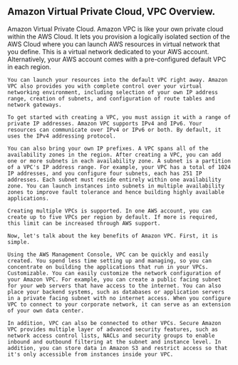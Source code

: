 ## Amazon Virtual Private Cloud, VPC Overview. 
Amazon Virtual Private Cloud. 
    Amazon VPC is like your own private cloud within the AWS Cloud. It lets you provision a logically isolated section of the AWS Cloud where you can launch AWS resources in virtual network that you define. This is a virtual network dedicated to your AWS account. Alternatively, your AWS account comes with a pre-configured default VPC in each region. 
    
    You can launch your resources into the default VPC right away. Amazon VPC also provides you with complete control over your virtual networking environment, including selection of your own IP address range, creation of subnets, and configuration of route tables and network gateways. 
    
    To get started with creating a VPC, you must assign it with a range of private IP addresses. Amazon VPC supports IPv4 and IPv6. Your resources can communicate over IPv4 or IPv6 or both. By default, it uses the IPv4 addressing protocol. 
    
    You can also bring your own IP prefixes. A VPC spans all of the availability zones in the region. After creating a VPC, you can add one or more subnets in each availability zone. A subnet is a partition of a VPC's IP address range. For example, your VPC has a total of 1024 IP addresses, and you configure four subnets, each has 251 IP addresses. Each subnet must reside entirely within one availability zone. You can launch instances into subnets in multiple availability zones to improve fault tolerance and hence building highly available applications. 
    
    Creating multiple VPCs is supported. In one AWS account, you can create up to five VPCs per region by default. If more is required, this limit can be increased through AWS support. 
    
    Now, let's talk about the key benefits of Amazon VPC. First, it is simple. 
    
    Using the AWS Management Console, VPC can be quickly and easily created. You spend less time setting up and managing, so you can concentrate on building the applications that run in your VPCs. Customizable. You can easily customize the network configuration of your Amazon VPC. For example, you can create a public facing subnet for your web servers that have access to the internet. You can also place your backend systems, such as databases or application servers in a private facing subnet with no internet access. When you configure VPC to connect to your corporate network, it can serve as an extension of your own data center. 
    
    In addition, VPC can also be connected to other VPCs. Secure Amazon VPC provides multiple layer of advanced security features, such as network access control lists, NACLs and security groups to enable inbound and outbound filtering at the subnet and instance level. In addition, you can store data in Amazon S3 and restrict access so that it's only accessible from instances inside your VPC. 